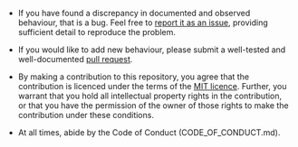 * If you have found a discrepancy in documented and observed behaviour, that is a bug.
  Feel free to [report it as an issue](https://github.com/enquo/active_enquo/issues), providing sufficient detail to reproduce the problem.

* If you would like to add new behaviour, please submit a well-tested and well-documented [pull request](https://github.com/enquo/active_enquo/pulls).

* By making a contribution to this repository, you agree that the contribution is licenced under the terms of the [MIT licence](./LICENCE).
  Further, you warrant that you hold all intellectual property rights in the contribution, or that you have the permission of the owner of those rights to make the contribution under these conditions.

* At all times, abide by the Code of Conduct (CODE_OF_CONDUCT.md).

